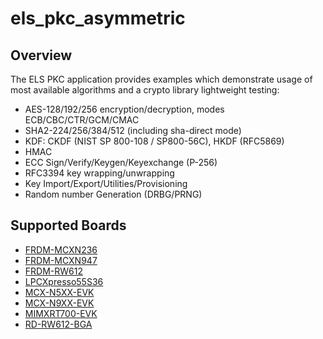 # els_pkc_asymmetric

## Overview
The ELS PKC application provides examples which demonstrate usage of most available algorithms and a crypto library lightweight testing:
- AES-128/192/256 encryption/decryption, modes ECB/CBC/CTR/GCM/CMAC
- SHA2-224/256/384/512 (including sha-direct mode)
- KDF: CKDF (NIST SP 800-108 / SP800-56C), HKDF (RFC5869)
- HMAC
- ECC Sign/Verify/Keygen/Keyexchange (P-256)
- RFC3394 key wrapping/unwrapping
- Key Import/Export/Utilities/Provisioning
- Random number Generation (DRBG/PRNG)

## Supported Boards
- [FRDM-MCXN236](../../_boards/frdmmcxn236/els_pkc_examples/els_pkc_asymmetric/example_board_readme.md)
- [FRDM-MCXN947](../../_boards/frdmmcxn947/els_pkc_examples/els_pkc_asymmetric/example_board_readme.md)
- [FRDM-RW612](../../_boards/frdmrw612/els_pkc_examples/els_pkc_asymmetric/example_board_readme.md)
- [LPCXpresso55S36](../../_boards/lpcxpresso55s36/els_pkc_examples/els_pkc_asymmetric/example_board_readme.md)
- [MCX-N5XX-EVK](../../_boards/mcxn5xxevk/els_pkc_examples/els_pkc_asymmetric/example_board_readme.md)
- [MCX-N9XX-EVK](../../_boards/mcxn9xxevk/els_pkc_examples/els_pkc_asymmetric/example_board_readme.md)
- [MIMXRT700-EVK](../../_boards/mimxrt700evk/els_pkc_examples/els_pkc_asymmetric/example_board_readme.md)
- [RD-RW612-BGA](../../_boards/rdrw612bga/els_pkc_examples/els_pkc_asymmetric/example_board_readme.md)
